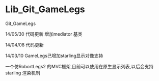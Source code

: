 Lib_Git_GameLegs
================

Git_GameLegs

14/05/30
代码更新 增加mediator 基类


14/04/08
代码更新

14/03/10 GameLegs己增加starling显示对像支持

一个仿RobortLegs2 的MVC框架,目前可以使用在原生显示列表,以后会支持starling 渲染机制

